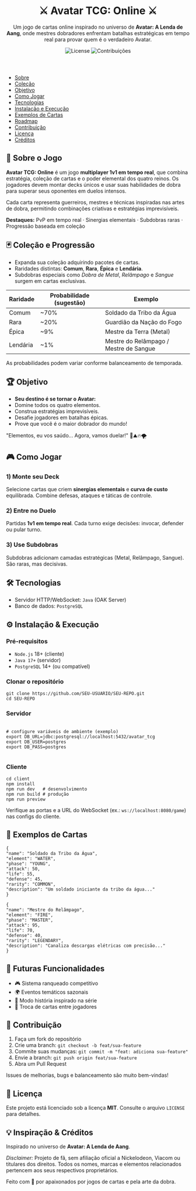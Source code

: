  <header>
      <h1 align="center">⚔️ Avatar TCG: Online ⚔️</h1>
      <p class="lead" align="center">
        Um jogo de cartas online inspirado no universo de <b>Avatar: A Lenda de Aang</b>, onde mestres dobradores
        enfrentam batalhas estratégicas em tempo real para provar quem é o verdadeiro Avatar.
      </p>
      <div class="badges" align="center">
        <img alt="License" src="https://img.shields.io/badge/license-MIT-f59e0b" />
        <img alt="Contribuições" src="https://img.shields.io/badge/contribuições-bem--vindas-8b5cf6" />
      </div>
    </header>
    <nav class="toc" aria-label="Navegação">
      <ul>
        <li><a href="#sobre-o-jogo">Sobre</a></li>
        <li><a href="#colecao-e-progressao">Coleção</a></li>
        <li><a href="#objetivo">Objetivo</a></li>
        <li><a href="#como-jogar">Como Jogar</a></li>
        <li><a href="#tecnologias">Tecnologias</a></li>
        <li><a href="#instalacao">Instalação e Execução</a></li>
        <li><a href="#exemplos-de-cartas">Exemplos de Cartas</a></li>
        <li><a href="#futuras-funcionalidades">Roadmap</a></li>
        <li><a href="#contribuicao">Contribuição</a></li>
        <li><a href="#licenca">Licença</a></li>
        <li><a href="#creditos">Créditos</a></li>
      </ul>
    </nav>
    <!-- === CONTEÚDO QUE VOCÊ ENVIOU (ajustado/formatado) === -->
    <section id="sobre-o-jogo">
      <h2>📜 Sobre o Jogo</h2>
      <p><strong>Avatar TCG: Online</strong> é um jogo <strong>multiplayer 1v1 em tempo real</strong>, que combina estratégia, coleção de cartas e o poder elemental dos quatro reinos.
        Os jogadores devem montar decks únicos e usar suas habilidades de dobra para superar seus oponentes em duelos intensos.</p>
      <p>Cada carta representa guerreiros, mestres e técnicas inspiradas nas artes de dobra, permitindo combinações criativas e estratégias imprevisíveis.</p>
      <div class="callout">
        <strong>Destaques:</strong> PvP em tempo real · Sinergias elementais · Subdobras raras · Progressão baseada em coleção
      </div>
    </section>
    <section id="colecao-e-progressao">
      <h2>🃏 Coleção e Progressão</h2>
      <ul>
        <li>Expanda sua coleção adquirindo pacotes de cartas.</li>
        <li>Raridades distintas: <strong>Comum</strong>, <strong>Rara</strong>, <strong>Épica</strong> e <strong>Lendária</strong>.</li>
        <li>Subdobras especiais como <em>Dobra de Metal</em>, <em>Relâmpago</em> e <em>Sangue</em> surgem em cartas exclusivas.</li>
      </ul>
      <table aria-label="Tabela de raridades">
        <thead>
          <tr><th>Raridade</th><th>Probabilidade (sugestão)</th><th>Exemplo</th></tr>
        </thead>
        <tbody>
          <tr><td>Comum</td><td>~70%</td><td>Soldado da Tribo da Água</td></tr>
          <tr><td>Rara</td><td>~20%</td><td>Guardião da Nação do Fogo</td></tr>
          <tr><td>Épica</td><td>~9%</td><td>Mestre da Terra (Metal)</td></tr>
          <tr><td>Lendária</td><td>~1%</td><td>Mestre do Relâmpago / Mestre de Sangue</td></tr>
        </tbody>
      </table>
      <p style="color:var(--muted);margin-top:6px">As probabilidades podem variar conforme balanceamento de temporada.</p>
    </section>
    <section id="objetivo">
      <h2>🏆 Objetivo</h2>
      <ul>
        <li><strong>Seu destino é se tornar o Avatar:</strong></li>
        <li>Domine todos os quatro elementos.</li>
        <li>Construa estratégias imprevisíveis.</li>
        <li>Desafie jogadores em batalhas épicas.</li>
        <li>Prove que você é o maior dobrador do mundo!</li>
      </ul>
      <div class="quote">"Elementos, eu vos saúdo... Agora, vamos duelar!" 🌊⛰️🔥🌪️</div>
    </section>
    <section id="como-jogar">
      <h2>🎮 Como Jogar</h2>
      <div class="grid grid-2">
        <div>
          <h3>1) Monte seu Deck</h3>
          <p>Selecione cartas que criem <strong>sinergias elementais</strong> e <strong>curva de custo</strong> equilibrada. Combine defesas, ataques e táticas de controle.</p>
          <h3>2) Entre no Duelo</h3>
          <p>Partidas <strong>1v1 em tempo real</strong>. Cada turno exige decisões: invocar, defender ou pular turno.</p>
          <h3>3) Use Subdobras</h3>
          <p>Subdobras adicionam camadas estratégicas (Metal, Relâmpago, Sangue). São raras, mas decisivas.</p>
        </div>
      </div>
    </section>
    <section id="tecnologias">
      <h2>🛠️ Tecnologias</h2>
      <ul>
        <li>Servidor HTTP/WebSocket: <code>Java</code> (OAK Server)</li>
        <li>Banco de dados: <code>PostgreSQL</code></li>
      </ul>
    </section>
    <section id="instalacao">
      <h2>⚙️ Instalação & Execução</h2>
      <h3>Pré-requisitos</h3>
      <ul>
        <li><code>Node.js</code> 18+ (cliente)</li>
        <li><code>Java 17+</code> (servidor)</li>
        <li><code>PostgreSQL</code> 14+ (ou compatível)</li>
      </ul>
      <h3>Clonar o repositório</h3>
      <pre><code>git clone https://github.com/SEU-USUARIO/SEU-REPO.git
cd SEU-REPO</code></pre>

<h3>Servidor</h3>
<pre>
    <code>
# configure variáveis de ambiente (exemplo)
export DB_URL=jdbc:postgresql://localhost:5432/avatar_tcg
export DB_USER=postgres
export DB_PASS=postgres
    </code>
</pre>

<h3>Cliente</h3>
<pre><code>cd client
npm install
npm run dev   # desenvolvimento
npm run build # produção
npm run preview
</code></pre>
<p style="color:var(--muted)">Verifique as portas e a URL do WebSocket (ex.: <code>ws://localhost:8080/game</code>) nas configs do cliente.</p>
</section>
<section id="exemplos-de-cartas">
      <h2>🧩 Exemplos de Cartas</h2>
      <div class="grid grid-2">
        <div>
          <pre><code>{
"name": "Soldado da Tribo da Água",
"element": "WATER",
"phase": "YOUNG",
"attack": 50,
"life": 55,
"defense": 45,
"rarity": "COMMON",
"description": "Um soldado iniciante da tribo da água..."
}</code></pre>
</div>
<div>
<pre><code>{
"name": "Mestre do Relâmpago",
"element": "FIRE",
"phase": "MASTER",
"attack": 95,
"life": 70,
"defense": 40,
"rarity": "LEGENDARY",
"description": "Canaliza descargas elétricas com precisão..."
}</code></pre>
</div>
</div>
</section>
    <section id="futuras-funcionalidades">
      <h2>🚀 Futuras Funcionalidades</h2>
      <ul>
        <li>🎮 Sistema ranqueado competitivo</li>
        <li>🌍 Eventos temáticos sazonais</li>
        <li>🧩 Modo história inspirado na série</li>
        <li>🤝 Troca de cartas entre jogadores</li>
      </ul>
    </section>
    <section id="contribuicao">
      <h2>🤝 Contribuição</h2>
      <ol>
        <li>Faça um fork do repositório</li>
        <li>Crie uma branch: <code>git checkout -b feat/sua-feature</code></li>
        <li>Commite suas mudanças: <code>git commit -m "feat: adiciona sua-feature"</code></li>
        <li>Envie a branch: <code>git push origin feat/sua-feature</code></li>
        <li>Abra um Pull Request</li>
      </ol>
      <p class="callout">Issues de melhorias, bugs e balanceamento são muito bem-vindas!</p>
    </section>
    <section id="licenca">
      <h2>📄 Licença</h2>
      <p>Este projeto está licenciado sob a licença <strong>MIT</strong>. Consulte o arquivo <code>LICENSE</code> para detalhes.</p>
    </section>
    <section id="creditos">
      <h2>💡 Inspiração & Créditos</h2>
      <p>Inspirado no universo de <strong>Avatar: A Lenda de Aang</strong>.</p>
      <p style="color:var(--muted)"><em>Disclaimer:</em> Projeto de fã, sem afiliação oficial a Nickelodeon, Viacom ou titulares dos direitos. Todos os nomes, marcas e elementos relacionados pertencem aos seus respectivos proprietários.</p>
    </section>
    <footer>
      Feito com 💙 por apaixonados por jogos de cartas e pela arte da dobra.
    </footer>
  </div>


